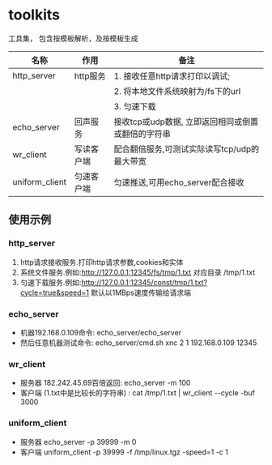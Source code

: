# toolkits

工具集， 包含按模板解析，及按模板生成

| 名称           | 作用       | 备注                                               |
| -------------- | ---------- | -------------------------------------------------- |
| http_server    | http服务   | 1. 接收任意http请求打印以调试;                     |
|                |            | 2. 将本地文件系统映射为/fs下的url                  |
|                |            | 3. 匀速下载                                        |
| echo_server    | 回声服务   | 接收tcp或udp数据, 立即返回相同或倒置或翻倍的字符串 |
| wr_client      | 写读客户端 | 配合翻倍服务,可测试实际读写tcp/udp的最大带宽       |
| uniform_client | 匀速客户端 | 匀速推送,可用echo_server配合接收                   |

## 使用示例

### http_server

1. http请求接收服务.打印http请求参数,cookies和实体
2. 系统文件服务.例如:http://127.0.0.1:12345/fs/tmp/1.txt 对应目录 /tmp/1.txt
3. 匀速下载服务.例如:http://127.0.0.1:12345/const/tmp/1.txt?cycle=true&speed=1 默认以1MBps速度传输给请求端

### echo_server

- 机器192.168.0.109命令:  echo_server/echo_server
- 然后任意机器测试命令:   echo_server/cmd.sh xnc 2 1 192.168.0.109 12345

### wr_client

- 服务器 182.242.45.69百倍返回: echo_server -m 100
- 客户端 (1.txt中是比较长的字符串) : cat /tmp/1.txt | wr_client --cycle -buf 3000

### uniform_client

- 服务器 echo_server -p 39999 -m 0
- 客户端 uniform_client -p 39999 -f /tmp/linux.tgz -speed=1 -c 1
